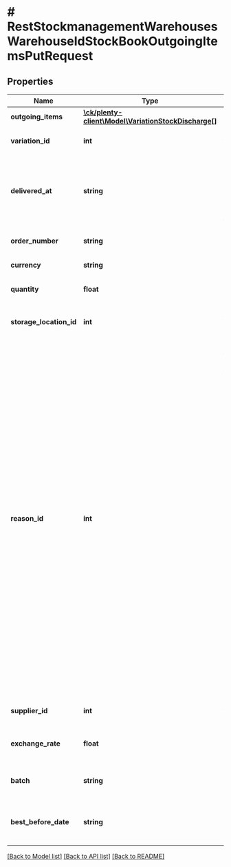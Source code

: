 # # RestStockmanagementWarehousesWarehouseIdStockBookOutgoingItemsPutRequest

## Properties

Name | Type | Description | Notes
------------ | ------------- | ------------- | -------------
**outgoing_items** | [**\ck/plenty-client\Model\VariationStockDischarge[]**](VariationStockDischarge.md) |  | [optional]
**variation_id** | **int** | The ID of the variation |
**delivered_at** | **string** | The date when stock was booked in. The date is given in W3C format. |
**order_number** | **string** | The order number optional | [optional]
**currency** | **string** | The currency |
**quantity** | **float** | The quantity of a variation |
**storage_location_id** | **int** | The ID of the storage location optional | [optional]
**reason_id** | **int** | The ID of the reason. The following IDs are available:  201: Outbound items 202: Outbound inventur 205: Outbound rubbish 206: Outbound packing error 207: Outbound defect 208: Outbound complaint 209: Outbound logistic 214: Outbound warehouse movement 215: Outbound second choise 216: Outbound correction 280: Outbound purchase order 281: Outbound loss |
**supplier_id** | **int** | The ID of the supplier optional | [optional]
**exchange_rate** | **float** | The exchange rate optional | [optional]
**batch** | **string** | The batch of the variation optional | [optional]
**best_before_date** | **string** | The best before date of the variation optional | [optional]

[[Back to Model list]](../../README.md#models) [[Back to API list]](../../README.md#endpoints) [[Back to README]](../../README.md)
